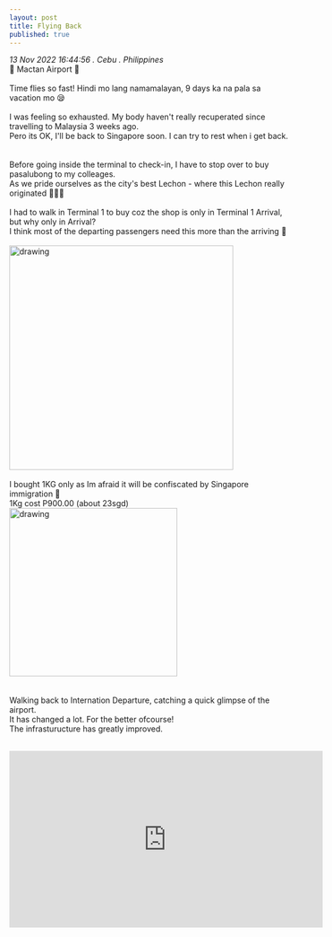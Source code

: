 ```yaml
---
layout: post
title: Flying Back
published: true
---
```

_13 Nov 2022 16:44:56 . Cebu . Philippines_
<br>
📍 Mactan Airport 📍
<br>
<br>
Time flies so fast! Hindi mo lang namamalayan, 9 days ka na pala sa vacation mo 😪
<br>
<br>
I was feeling so exhausted. My body haven't really recuperated since travelling to Malaysia 3 weeks ago. 
<br>
Pero its OK, I'll be back to Singapore soon. I can try to rest when i get back.
<br>
<br>
<br>
Before going inside the terminal to check-in, I have to stop over to buy pasalubong to my colleages. 
<br>
As we pride ourselves as the city's best Lechon - where this Lechon really originated 🤷🏻‍♀️
<br>
<br>
I had to walk in Terminal 1 to buy coz the shop is only in Terminal 1 Arrival, but why only in Arrival? 
<br>
I think most of the departing passengers need this more than the arriving 🤔
<br>
<br>
<img src="https://drive.google.com/uc?export=view&id=1JWwZLgWt-H0YUd9suOJ7LSCZ5fznpy0_" alt="drawing" width="400"/>
<br>
<br>
I bought 1KG only as Im afraid it will be confiscated by Singapore immigration 😬
<br>
1Kg cost P900.00 (about 23sgd)
<br>
<img src="https://drive.google.com/uc?export=view&id=1GxJawIIVf3xUmAiwDVkPllw4s82PqkxI" alt="drawing" width="300"/> 
<br>
<br>
<br>
Walking back to Internation Departure, catching a quick glimpse of the airport. 
<br>
It has changed a lot. For the better ofcourse!
<br>
The infrasturucture has greatly improved. 
<br>
<br>
<iframe width="560" height="315" src="https://www.youtube.com/embed/5r48C35l_-s" frameborder="0" allow="accelerometer; autoplay; encrypted-media; gyroscope; picture-in-picture" allowfullscreen></iframe>

